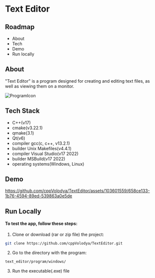 
# Text Editor

## Roadmap

- About
- Tech
- Demo
- Run locally

## About

"Text Editor" is a program designed for creating and editing text files, as well as viewing them on a monitor.

![ProgramIcon](https://github.com/cppVolodya/TextEditor/assets/103601559/0935db7e-2957-4325-8e5c-0b06a863ab8a)

## Tech Stack

- C++(v17)
- cmake(v3.22.1)
- qmake(3.1)
- Qt(v6)
- compiler gcc(c, c++, v13.2.1)
- builder Unix Makefiles(v4.4.1)
- compiler Visual Studio(v17 2022)
- builder MSBuild(v17 2022)
- operating systems(Windows, Linux) 

## Demo

https://github.com/cppVolodya/TextEditor/assets/103601559/658ce133-1b76-4594-89ed-539863a0e5de

## Run Locally

#### To test the app, follow these steps: 

1. Clone or download (rar or zip file) the project: 
  
  ```bash
  git clone https://github.com/cppVolodya/TextEditor.git
  ```

2. Go to the directory with the program:
  
  ```bash
  text_editor/program/windows/
  ```

3. Run the executable(.exe) file
